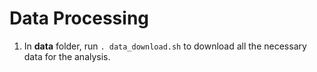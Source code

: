 # Data Processing

1. In **data** folder, run `. data_download.sh` to download all the necessary data for the analysis.
